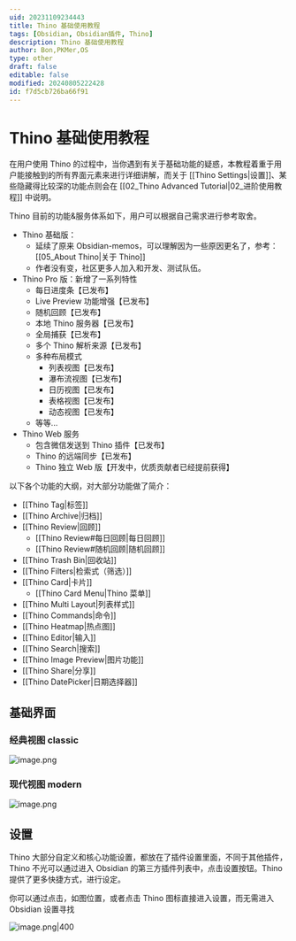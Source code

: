 ```yaml
---
uid: 20231109234443
title: Thino 基础使用教程
tags: [Obsidian, Obsidian插件, Thino]
description: Thino 基础使用教程
author: Bon,PKMer,OS
type: other
draft: false
editable: false
modified: 20240805222428
id: f7d5cb726ba66f91
---
```


# Thino 基础使用教程

在用户使用 Thino 的过程中，当你遇到有关于基础功能的疑惑，本教程着重于用户能接触到的所有界面元素来进行详细讲解，而关于 [[Thino Settings|设置]]、某些隐藏得比较深的功能点则会在 [[02_Thino Advanced Tutorial|02_进阶使用教程]] 中说明。

Thino 目前的功能&服务体系如下，用户可以根据自己需求进行参考取舍。

- Thino 基础版：
	- 延续了原来 Obsidian-memos，可以理解因为一些原因更名了，参考： [[05_About Thino|关于 Thino]]
	- 作者没有变，社区更多人加入和开发、测试队伍。
- Thino Pro 版：新增了一系列特性
	- 每日进度条【已发布】
	- Live Preview 功能增强【已发布】
	- 随机回顾【已发布】
	- 本地 Thino 服务器【已发布】
	- 全局捕获【已发布】
	- 多个 Thino 解析来源【已发布】
	- 多种布局模式
		- 列表视图【已发布】
		- 瀑布流视图【已发布】
		- 日历视图【已发布】
		- 表格视图【已发布】
		- 动态视图【已发布】
	- 等等...
- Thino Web 服务
	- 包含微信发送到 Thino 插件【已发布】
	- Thino 的远端同步【已发布】
	- Thino 独立 Web 版【开发中，优质贡献者已经提前获得】

以下各个功能的大纲，对大部分功能做了简介：

- [[Thino Tag|标签]]
- [[Thino Archive|归档]]
- [[Thino Review|回顾]]
    - [[Thino Review#每日回顾|每日回顾]]
    - [[Thino Review#随机回顾|随机回顾]]
- [[Thino Trash Bin|回收站]]
- [[Thino Filters|检索式（筛选）]]
- [[Thino Card|卡片]]
    - [[Thino Card Menu|Thino 菜单]]
- [[Thino Multi Layout|列表样式]]
- [[Thino Commands|命令]]
- [[Thino Heatmap|热点图]]
- [[Thino Editor|输入]]
- [[Thino Search|搜索]]
- [[Thino Image Preview|图片功能]]
- [[Thino Share|分享]]
- [[Thino DatePicker|日期选择器]]

## 基础界面

### 经典视图 classic

![image.png](https://cdn.pkmer.cn/images/20240805220714.png!pkmer)

### 现代视图 modern

![image.png](https://cdn.pkmer.cn/images/20240805220807.png!pkmer)

## 设置

Thino 大部分自定义和核心功能设置，都放在了插件设置里面，不同于其他插件，Thino 不光可以通过进入 Obsidian 的第三方插件列表中，点击设置按钮。Thino 提供了更多快捷方式，进行设定。

你可以通过点击，如图位置，或者点击 Thino 图标直接进入设置，而无需进入 Obsidian 设置寻找

![image.png|400](https://cdn.pkmer.cn/images/20240805221029.png!pkmer)
